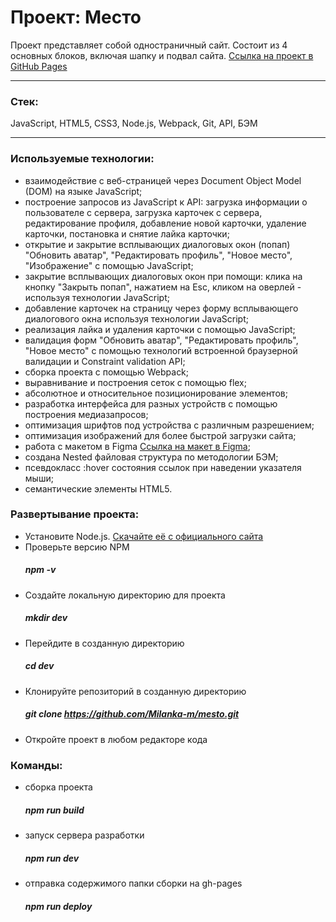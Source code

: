 # Проект: Место

Проект представляет собой одностраничный сайт.
Состоит из 4 основных блоков, включая шапку и подвал сайта.
[Ссылка на проект в GitHub Pages](https://milanka-m.github.io/mesto/)

-------
### Стек: 
JavaScript, HTML5, CSS3, Node.js, Webpack, Git, API, БЭМ

-------
### Используемые технологии:
* взаимодействие с веб-страницей через Document Object Model (DOM) на языке JavaScript;
* построение запросов из JavaScript к API: загрузка информации о пользователе с сервера, загрузка карточек с сервера, редактирование профиля, добавление новой карточки, удаление карточки, постановка и снятие лайка карточки;
* открытие и закрытие всплывающих диалоговых окон (попап) "Обновить аватар", "Редактировать профиль", "Новое место", "Изображение" с помощью JavaScript;
* закрытие всплывающих диалоговых окон при помощи: клика на кнопку "Закрыть попап", нажатием на Esc, кликом на оверлей - используя технологии JavaScript;
* добавление карточек на страницу через форму всплывающего диалогового окна используя технологии JavaScript;
* реализация лайка и удаления карточки с помощью JavaScript;
* валидация форм "Обновить аватар", "Редактировать профиль", "Новое место" с помощью технологий встроенной браузерной валидации и Constraint validation API;
* сборка проекта с помощью Webpack;
* выравнивание и построения сеток с помощью flex;
* абсолютное и относительное позиционирование элементов;
* разработка интерфейса для разных устройств с помощью построения медиазапросов; 
* оптимизация шрифтов под устройства с различным разрешением;
* оптимизация изображений для более быстрой загрузки сайта;
* работа с макетом в Figma
[Ссылка на макет в Figma](https://www.figma.com/file/StZjf8HnoeLdiXS7dYrLAh/JavaScript.-Sprint-4);
* cоздана Nested файловая структура по методологии БЭМ;
* псевдокласс :hover состояния ссылок при наведении указателя мыши;
* семантические элементы HTML5.

### Развертывание проекта:
* Установите Node.js. [Скачайте её с официального сайта](https://nodejs.org/en/download/)
* Проверьте версию NPM
   ##### npm -v 
* Создайте локальную директорию для проекта
   ##### mkdir dev
* Перейдите в созданную директорию
   ##### cd dev
* Клонируйте репозиторий в созданную директорию
   ##### git clone https://github.com/Milanka-m/mesto.git
* Откройте проект в любом редакторе кода

### Команды:
* сборка проекта
  ##### npm run build
* запуск сервера разработки
  ##### npm run dev
* отправка содержимого папки сборки на gh-pages
  ##### npm run deploy
